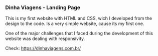 ### Dinha Viagens - Landing Page

This is my first website with HTML and CSS, wich I developed from the design to the code.
Is a very simple website, cause its my first one.

One of the major challenges that I faced during the development of this website was dealing with responsivity.

Check: https://dinhaviagens.com.br/
